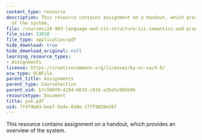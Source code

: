 ```yaml
---
content_type: resource
description: This resource contains assignment on a handout, which provides an overview
  of the system.
file: /courses/24-903-language-and-its-structure-iii-semantics-and-pragmatics-spring-2005/7fdf9b83beaf5a4e030e177f9020e26f_ps6.pdf
file_size: 33818
file_type: application/pdf
hide_download: true
hide_download_original: null
learning_resource_types:
- Assignments
license: https://creativecommons.org/licenses/by-nc-sa/4.0/
ocw_type: OCWFile
parent_title: Assignments
parent_type: CourseSection
parent_uid: b7c500f9-4194-6619-c916-a35e5c085b9b
resourcetype: Document
title: ps6.pdf
uid: 7fdf9b83-beaf-5a4e-030e-177f9020e26f
---
```

This resource contains assignment on a handout, which provides an overview of the system.